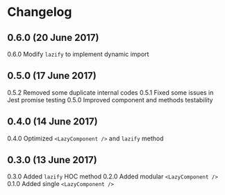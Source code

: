 # Changelog

## 0.6.0 (20 June 2017)
0.6.0 Modify ``lazify`` to implement dynamic import

## 0.5.0 (17 June 2017)
0.5.2 Removed some duplicate internal codes
0.5.1 Fixed some issues in Jest promise testing
0.5.0 Improved component and methods testability

## 0.4.0 (14 June 2017)
0.4.0 Optimized ``<LazyComponent />`` and ``lazify`` method

## 0.3.0 (13 June 2017)
0.3.0 Added ``lazify`` HOC method
0.2.0 Added modular ``<LazyComponent />``
0.1.0 Added single ``<LazyComponent />``
